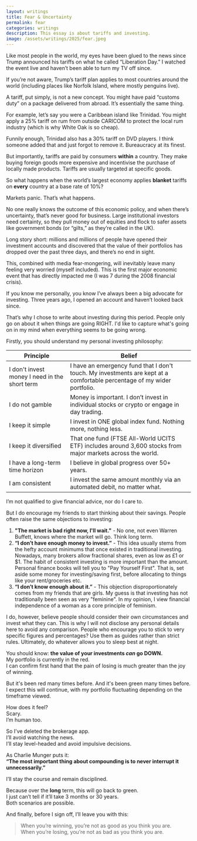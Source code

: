```yaml
---
layout: writings
title: Fear & Uncertainty
permalink: fear
categories: writings
description: This essay is about tariffs and investing.
image: /assets/writings/2025/fear.jpeg
---
```



Like most people in the world, my eyes have been glued to the news since Trump announced his tariffs on what he called “Liberation Day.”
I watched the event live and haven’t been able to turn my TV off since.

If you’re not aware, Trump’s tariff plan applies to most countries around the world (including places like Norfolk Island, where mostly penguins live).

A tariff, put simply, is not a new concept.
You might have paid “customs duty” on a package delivered from abroad.
It’s essentially the same thing.

For example, let’s say you were a Caribbean island like Trinidad.
You might apply a 25% tariff on rum from outside CARICOM to protect the local rum industry (which is why White Oak is so cheap).

Funnily enough, Trinidad also has a 30% tariff on DVD players.
I think someone added that and just forgot to remove it.
Bureaucracy at its finest.

But importantly, tariffs are paid by consumers **within** a country.
They make buying foreign goods more expensive and incentivise the purchase of locally made products.
Tariffs are usually targeted at specific goods.

So what happens when the world’s largest economy applies **blanket** tariffs on **every** country at a base rate of 10%?

Markets panic.
That’s what happens.

No one really knows the outcome of this economic policy, and when there’s uncertainty, that’s never good for business.
Large institutional investors need certainty, so they pull money out of equities and flock to safer assets like government bonds (or “gilts,” as they’re called in the UK).

Long story short: millions and millions of people have opened their investment accounts and discovered that the value of their portfolios has dropped over the past three days, and there’s no end in sight.

This, combined with media fear-mongering, will inevitably leave many feeling very worried (myself included).
This is the first major economic event that has directly impacted me (I was 7 during the 2008 financial crisis).

If you know me personally, you know I’ve always been a big advocate for investing.
Three years ago, I opened an account and haven’t looked back since.

That’s why I chose to write about investing during this period.
People only go on about it when things are going RIGHT.
I'd like to capture what's going on in my mind when everything seems to be going wrong.

Firstly, you should understand my personal investing philosophy:

| Principle                                     | Belief                                                                                                                  |
| --------------------------------------------- | ----------------------------------------------------------------------------------------------------------------------- |
| I don't invest money I need in the short term | I have an emergency fund that I don't touch. My investments are kept at a comfortable percentage of my wider portfolio. |
| I do not gamble                               | Money is important. I don’t invest in individual stocks or crypto or engage in day trading.                             |
| I keep it simple                              | I invest in ONE global index fund. Nothing more, nothing less.                                                          |
| I keep it diversified                         | That one fund (FTSE All-World UCITS ETF) includes around 3,600 stocks from major markets across the world.              |
| I have a long-term time horizon               | I believe in global progress over 50+ years.                                                                            |
| I am consistent                               | I invest the same amount monthly via an automated debit, no matter what.                                                |

I’m not qualified to give financial advice, nor do I care to.

But I do encourage my friends to start thinking about their savings.
People often raise the same objections to investing:

1. **"The market is bad right now, I'll wait."** - No one, not even Warren Buffett, knows where the market will go. Think long term.
2. **“I don’t have enough money to invest.”** - This idea usually stems from the hefty account minimums that once existed in traditional investing. Nowadays, many brokers allow fractional shares, even as low as £1 or $1. The habit of consistent investing is more important than the amount. Personal finance books will tell you to "Pay Yourself First". That is, set aside some money for investing/saving first, before allocating to things like your rent/groceries etc.
3. **“I don’t know enough about it.”** - This objection disproportionately comes from my friends that are girls. My guess is that investing has not traditionally been seen as very "feminine". In my opinion, I view financial independence of a woman as a core principle of feminism.

I do, however, believe people should consider their own circumstances and invest what they can.
This is why I will not disclose any personal details here to avoid any comparison.
People who encourage you to stick to very specific figures and percentages?
Use them as guides rather than strict rules.
Ultimately, do whatever allows you to sleep best at night.

You should know: **the value of your investments _can_ go DOWN.**  
My portfolio is currently in the red.  
I can confirm first hand that the pain of losing is much greater than the joy of winning.

But it's been red many times before.
And it's been green many times before.
I expect this will continue, with my portfolio fluctuating depending on the timeframe viewed.

How does it feel?  
Scary.  
I’m human too.

So I’ve deleted the brokerage app.  
I’ll avoid watching the news.  
I’ll stay level-headed and avoid impulsive decisions.

As Charlie Munger puts it:  
**“The most important thing about compounding is to never interrupt it unnecessarily.”**

I’ll stay the course and remain disciplined.

Because over the **long** term, this will go back to green.  
I just can’t tell if it’ll take 3 months or 30 years.  
Both scenarios are possible.

And finally, before I sign off, I’ll leave you with this:

> When you’re winning, you’re not as good as you think you are.  
> When you’re losing, you’re not as bad as you think you are.
